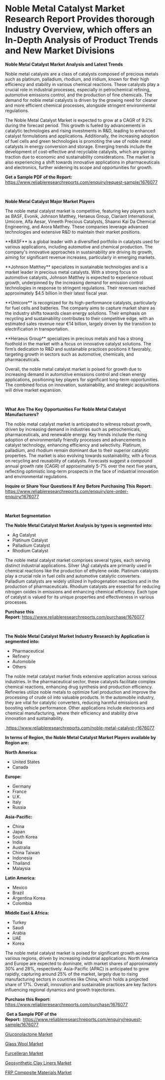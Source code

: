 <p><h1>Noble Metal Catalyst Market Research Report Provides thorough Industry Overview, which offers an In-Depth Analysis of Product Trends and New Market Divisions</h1></p><p><strong>Noble Metal Catalyst Market Analysis and Latest Trends</strong></p>
<p><p>Noble metal catalysts are a class of catalysts composed of precious metals such as platinum, palladium, rhodium, and iridium, known for their high efficiency and stability in various chemical reactions. These catalysts play a crucial role in industrial processes, especially in petrochemical refining, automotive emissions control, and the production of fine chemicals. The demand for noble metal catalysts is driven by the growing need for cleaner and more efficient chemical processes, alongside stringent environmental regulations.</p><p>The Noble Metal Catalyst Market is expected to grow at a CAGR of 9.2% during the forecast period. This growth is fueled by advancements in catalytic technologies and rising investments in R&D, leading to enhanced catalyst formulations and applications. Additionally, the increasing adoption of fuel cells and green technologies is promoting the use of noble metal catalysts in energy conversion and storage. Emerging trends include the development of cost-effective and recyclable catalysts, which are gaining traction due to economic and sustainability considerations. The market is also experiencing a shift towards innovative applications in pharmaceuticals and electronics, further widening its scope and opportunities for growth.</p></p>
<p><strong>Get a Sample PDF of the Report:&nbsp;</strong> <a href="https://www.reliableresearchreports.com/enquiry/request-sample/1676077?utm_campaign=7&utm_medium=2&utm_source=Github&utm_content=ia&utm_term=31032025&utm_id=noble-metal-catalyst">https://www.reliableresearchreports.com/enquiry/request-sample/1676077</a></p>
<p>&nbsp;</p>
<p><strong>Noble Metal Catalyst Major Market Players</strong></p>
<p><p>The noble metal catalyst market is competitive, featuring key players such as BASF, Evonik, Johnson Matthey, Heraeus Group, Clariant International, Umicore, Alfa Aesar, Vineeth Precious Catalysts, Shaanxi Kai Da Chemical Engineering, and Arora Matthey. These companies leverage advanced technologies and extensive R&D to maintain their market positions.</p><p>**BASF** is a global leader with a diversified portfolio in catalysts used for various applications, including automotive and chemical production. The company's innovative approaches in sustainability are driving its growth, aiming for significant revenue increases, particularly in emerging markets.</p><p>**Johnson Matthey** specializes in sustainable technologies and is a market leader in precious metal catalysts. With a strong focus on automotive catalysts, Johnson Matthey is expected to experience robust growth, underpinned by the increasing demand for emission control technologies in response to stringent regulations. Their revenues reached approximately $4.5 billion in their latest fiscal year.</p><p>**Umicore** is recognized for its high-performance catalysts, particularly for fuel cells and batteries. The company aims to capture market share as the industry shifts towards clean energy solutions. Their emphasis on recycling and sustainability contributes to their competitive edge, with an estimated sales revenue near €14 billion, largely driven by the transition to electrification in transportation.</p><p>**Heraeus Group** specializes in precious metals and has a strong foothold in the market with a focus on innovative catalyst solutions. The firm’s dedication to R&D and sustainable practices positions it favorably, targeting growth in sectors such as automotive, chemicals, and pharmaceuticals.</p><p>Overall, the noble metal catalyst market is poised for growth due to increasing demand in automotive emissions control and clean energy applications, positioning key players for significant long-term opportunities. The combined focus on innovation, sustainability, and strategic acquisitions will drive market expansion.</p></p>
<p>&nbsp;</p>
<p><strong>What Are The Key Opportunities For Noble Metal Catalyst Manufacturers?</strong></p>
<p><p>The noble metal catalyst market is anticipated to witness robust growth, driven by increasing demand in industries such as petrochemicals, pharmaceuticals, and renewable energy. Key trends include the rising adoption of environmentally friendly processes and advancements in catalyst technology, enhancing efficiency and selectivity. Platinum, palladium, and rhodium remain dominant due to their superior catalytic properties. The market is also evolving towards sustainability, with a focus on recycling and reusability of catalysts. Forecasts suggest a compound annual growth rate (CAGR) of approximately 5-7% over the next five years, reflecting optimistic long-term prospects in the face of industrial innovation and environmental regulations.</p></p>
<p><strong>Inquire or Share Your Questions If Any Before Purchasing This Report:</strong> <a href="https://www.reliableresearchreports.com/enquiry/pre-order-enquiry/1676077?utm_campaign=7&utm_medium=2&utm_source=Github&utm_content=ia&utm_term=31032025&utm_id=noble-metal-catalyst">https://www.reliableresearchreports.com/enquiry/pre-order-enquiry/1676077</a></p>
<p>&nbsp;</p>
<p><strong>Market Segmentation</strong></p>
<p><strong>The Noble Metal Catalyst Market Analysis by types is segmented into:</strong></p>
<p><ul><li>Ag Catalyst</li><li>Platinum Catalyst</li><li>Palladium Catalyst</li><li>Rhodium Catalyst</li></ul></p>
<p><p>The noble metal catalyst market comprises several types, each serving distinct industrial applications. Silver (Ag) catalysts are primarily used in chemical reactions like the production of ethylene oxide. Platinum catalysts play a crucial role in fuel cells and automotive catalytic converters. Palladium catalysts are widely utilized in hydrogenation reactions and in the production of pharmaceuticals. Rhodium catalysts are essential for reducing nitrogen oxides in emissions and enhancing chemical efficiency. Each type of catalyst is valued for its unique properties and effectiveness in various processes.</p></p>
<p><strong>Purchase this Report:&nbsp;</strong><a href="https://www.reliableresearchreports.com/purchase/1676077?utm_campaign=7&utm_medium=2&utm_source=Github&utm_content=ia&utm_term=31032025&utm_id=noble-metal-catalyst">https://www.reliableresearchreports.com/purchase/1676077</a></p>
<p>&nbsp;</p>
<p><strong>The Noble Metal Catalyst Market Industry Research by Application is segmented into:</strong></p>
<p><ul><li>Pharmaceutical</li><li>Refinery</li><li>Automobile</li><li>Others</li></ul></p>
<p><p>The noble metal catalyst market finds extensive application across various industries. In the pharmaceutical sector, these catalysts facilitate complex chemical reactions, enhancing drug synthesis and production efficiency. Refineries utilize noble metals to optimize fuel production and improve the processing of crude oil into valuable products. In the automobile industry, they are vital for catalytic converters, reducing harmful emissions and boosting vehicle performance. Other applications include electronics and chemical manufacturing, where their efficiency and stability drive innovation and sustainability.</p></p>
<p><a href="https://www.reliableresearchreports.com/noble-metal-catalyst-r1676077?utm_campaign=7&utm_medium=2&utm_source=Github&utm_content=ia&utm_term=31032025&utm_id=noble-metal-catalyst">&nbsp;https://www.reliableresearchreports.com/noble-metal-catalyst-r1676077</a></p>
<p><strong>In terms of Region, the Noble Metal Catalyst Market Players available by Region are:</strong></p>
<p>
    <p> <strong> North America: </strong>
        <ul>
            <li>United States</li>
            <li>Canada</li>
        </ul>
        </p> 
    <p> <strong> Europe: </strong>
        <ul>
            <li>Germany</li>
            <li>France</li>
            <li>U.K.</li>
            <li>Italy</li>
            <li>Russia</li>
        </ul>
        </p> 
    <p> <strong> Asia-Pacific: </strong>
        <ul>
            <li>China</li>
            <li>Japan</li>
            <li>South Korea</li>
            <li>India</li>
            <li>Australia</li>
            <li>China Taiwan</li>
            <li>Indonesia</li>
            <li>Thailand</li>
            <li>Malaysia</li>
        </ul>
        </p> 
    <p> <strong> Latin America: </strong>
        <ul>
            <li>Mexico</li>
            <li>Brazil</li>
            <li>Argentina Korea</li>
            <li>Colombia</li>
        </ul>
        </p> 
    <p> <strong> Middle East & Africa: </strong>
        <ul>
            <li>Turkey</li>
            <li>Saudi</li>
            <li>Arabia</li>
            <li>UAE</li>
            <li>Korea</li>
        </ul>
    </p>
    </p>
<p><p>The noble metal catalyst market is poised for significant growth across various regions, driven by increasing industrial applications. North America and Europe are expected to dominate, with market shares of approximately 30% and 28%, respectively. Asia-Pacific (APAC) is anticipated to grow rapidly, capturing around 25% of the market, largely due to rising manufacturing sectors in countries like China, which holds a projected share of 17%. Overall, innovation and sustainable practices are key factors influencing regional dynamics and growth trajectories.</p></p>
<p><strong>Purchase this Report: </strong><a href="https://www.reliableresearchreports.com/purchase/1676077?utm_campaign=7&utm_medium=2&utm_source=Github&utm_content=ia&utm_term=31032025&utm_id=noble-metal-catalyst">https://www.reliableresearchreports.com/purchase/1676077</a></p>
<p>&nbsp;<strong>Get a Sample PDF of the Report:&nbsp;&nbsp;</strong><a href="https://www.reliableresearchreports.com/enquiry/request-sample/1676077?utm_campaign=7&utm_medium=2&utm_source=Github&utm_content=ia&utm_term=31032025&utm_id=noble-metal-catalyst">https://www.reliableresearchreports.com/enquiry/request-sample/1676077</a></p>
<p><strong></strong></p>
<p><p><a href="https://github.com/joubehobock75/Market-Research-Report-List-1/blob/main/gluconolactone-market.md?utm_campaign=7&utm_medium=2&utm_source=Github&utm_content=ia&utm_term=31032025&utm_id=noble-metal-catalyst">Gluconolactone Market</a></p><p><a href="https://github.com/supashcriana/Market-Research-Report-List-1/blob/main/glass-wool-market.md?utm_campaign=7&utm_medium=2&utm_source=Github&utm_content=ia&utm_term=31032025&utm_id=noble-metal-catalyst">Glass Wool Market</a></p><p><a href="https://github.com/vigatoimrene04/Market-Research-Report-List-1/blob/main/furcelleran-market.md?utm_campaign=7&utm_medium=2&utm_source=Github&utm_content=ia&utm_term=31032025&utm_id=noble-metal-catalyst">Furcelleran Market</a></p><p><a href="https://github.com/gasiorgary79/Market-Research-Report-List-1/blob/main/geosynthetic-clay-liners-market.md?utm_campaign=7&utm_medium=2&utm_source=Github&utm_content=ia&utm_term=31032025&utm_id=noble-metal-catalyst">Geosynthetic Clay Liners Market</a></p><p><a href="https://github.com/bufkamaiahi7/Market-Research-Report-List-1/blob/main/frp-composite-materials-market.md?utm_campaign=7&utm_medium=2&utm_source=Github&utm_content=ia&utm_term=31032025&utm_id=noble-metal-catalyst">FRP Composite Materials Market</a></p></p>
